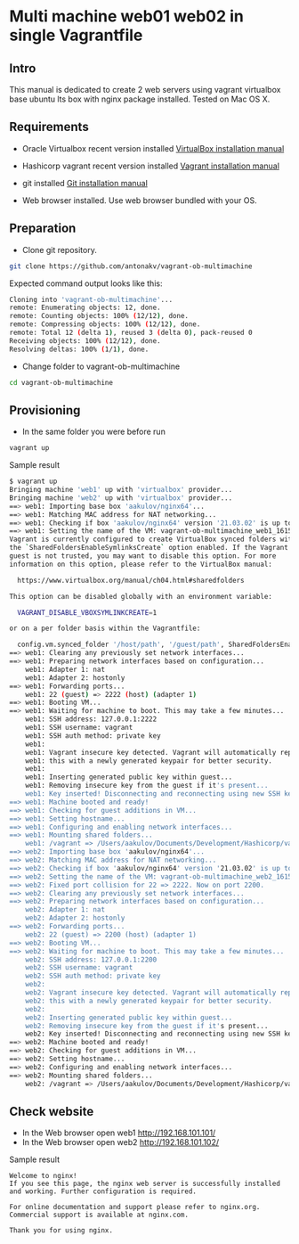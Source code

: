 # Multi machine web01 web02 in single Vagrantfile
## Intro
This manual is dedicated to create 2 web servers using vagrant virtualbox base ubuntu lts box with nginx package installed. 
Tested on Mac OS X.

## Requirements
- Oracle Virtualbox recent version installed
[VirtualBox installation manual](https://www.virtualbox.org/manual/ch01.html#intro-installing)

- Hashicorp vagrant recent version installed
[Vagrant installation manual](https://learn.hashicorp.com/tutorials/vagrant/getting-started-install)

- git installed
[Git installation manual](https://git-scm.com/download/mac)

- Web browser installed. Use web browser bundled with your OS.

## Preparation 
- Clone git repository. 

```bash
git clone https://github.com/antonakv/vagrant-ob-multimachine
```

Expected command output looks like this:

```bash
Cloning into 'vagrant-ob-multimachine'...
remote: Enumerating objects: 12, done.
remote: Counting objects: 100% (12/12), done.
remote: Compressing objects: 100% (12/12), done.
remote: Total 12 (delta 1), reused 3 (delta 0), pack-reused 0
Receiving objects: 100% (12/12), done.
Resolving deltas: 100% (1/1), done.
```

- Change folder to vagrant-ob-multimachine

```bash
cd vagrant-ob-multimachine
```

## Provisioning

- In the same folder you were before run 

```bash
vagrant up
```

Sample result

```bash
$ vagrant up
Bringing machine 'web1' up with 'virtualbox' provider...
Bringing machine 'web2' up with 'virtualbox' provider...
==> web1: Importing base box 'aakulov/nginx64'...
==> web1: Matching MAC address for NAT networking...
==> web1: Checking if box 'aakulov/nginx64' version '21.03.02' is up to date...
==> web1: Setting the name of the VM: vagrant-ob-multimachine_web1_1615374734051_64279
Vagrant is currently configured to create VirtualBox synced folders with
the `SharedFoldersEnableSymlinksCreate` option enabled. If the Vagrant
guest is not trusted, you may want to disable this option. For more
information on this option, please refer to the VirtualBox manual:

  https://www.virtualbox.org/manual/ch04.html#sharedfolders

This option can be disabled globally with an environment variable:

  VAGRANT_DISABLE_VBOXSYMLINKCREATE=1

or on a per folder basis within the Vagrantfile:

  config.vm.synced_folder '/host/path', '/guest/path', SharedFoldersEnableSymlinksCreate: false
==> web1: Clearing any previously set network interfaces...
==> web1: Preparing network interfaces based on configuration...
    web1: Adapter 1: nat
    web1: Adapter 2: hostonly
==> web1: Forwarding ports...
    web1: 22 (guest) => 2222 (host) (adapter 1)
==> web1: Booting VM...
==> web1: Waiting for machine to boot. This may take a few minutes...
    web1: SSH address: 127.0.0.1:2222
    web1: SSH username: vagrant
    web1: SSH auth method: private key
    web1: 
    web1: Vagrant insecure key detected. Vagrant will automatically replace
    web1: this with a newly generated keypair for better security.
    web1: 
    web1: Inserting generated public key within guest...
    web1: Removing insecure key from the guest if it's present...
    web1: Key inserted! Disconnecting and reconnecting using new SSH key...
==> web1: Machine booted and ready!
==> web1: Checking for guest additions in VM...
==> web1: Setting hostname...
==> web1: Configuring and enabling network interfaces...
==> web1: Mounting shared folders...
    web1: /vagrant => /Users/aakulov/Documents/Development/Hashicorp/vagrant-ob-multimachine
==> web2: Importing base box 'aakulov/nginx64'...
==> web2: Matching MAC address for NAT networking...
==> web2: Checking if box 'aakulov/nginx64' version '21.03.02' is up to date...
==> web2: Setting the name of the VM: vagrant-ob-multimachine_web2_1615374771751_56943
==> web2: Fixed port collision for 22 => 2222. Now on port 2200.
==> web2: Clearing any previously set network interfaces...
==> web2: Preparing network interfaces based on configuration...
    web2: Adapter 1: nat
    web2: Adapter 2: hostonly
==> web2: Forwarding ports...
    web2: 22 (guest) => 2200 (host) (adapter 1)
==> web2: Booting VM...
==> web2: Waiting for machine to boot. This may take a few minutes...
    web2: SSH address: 127.0.0.1:2200
    web2: SSH username: vagrant
    web2: SSH auth method: private key
    web2: 
    web2: Vagrant insecure key detected. Vagrant will automatically replace
    web2: this with a newly generated keypair for better security.
    web2: 
    web2: Inserting generated public key within guest...
    web2: Removing insecure key from the guest if it's present...
    web2: Key inserted! Disconnecting and reconnecting using new SSH key...
==> web2: Machine booted and ready!
==> web2: Checking for guest additions in VM...
==> web2: Setting hostname...
==> web2: Configuring and enabling network interfaces...
==> web2: Mounting shared folders...
    web2: /vagrant => /Users/aakulov/Documents/Development/Hashicorp/vagrant-ob-multimachine
```

## Check website

- In the Web browser open web1
http://192.168.101.101/
- In the Web browser open web2
http://192.168.101.102/

Sample result
```
Welcome to nginx!
If you see this page, the nginx web server is successfully installed and working. Further configuration is required.

For online documentation and support please refer to nginx.org.
Commercial support is available at nginx.com.

Thank you for using nginx.
```